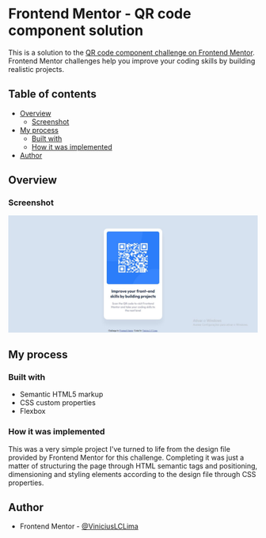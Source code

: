 # Frontend Mentor - QR code component solution

This is a solution to the [QR code component challenge on Frontend Mentor](https://www.frontendmentor.io/challenges/qr-code-component-iux_sIO_H). Frontend Mentor challenges help you improve your coding skills by building realistic projects. 

## Table of contents

- [Overview](#overview)
  - [Screenshot](#screenshot)
- [My process](#my-process)
  - [Built with](#built-with)
  - [How it was implemented](#how-it-was-implemented)
- [Author](#author)

## Overview

### Screenshot

![](./screenshot.jpg)

<!-- ### Links

- Solution URL: [Add solution URL here](https://your-solution-url.com)
- Live Site URL: [Add live site URL here](https://your-live-site-url.com)
-->
## My process

### Built with

- Semantic HTML5 markup
- CSS custom properties
- Flexbox

### How it was implemented
This was a very simple project I've turned to life from the design file provided by Frontend Mentor for this challenge.
Completing it was just a matter of structuring the page through HTML semantic tags and positioning, dimensioning and styling elements according to the design file through CSS properties.

## Author

<!-- - Website - [Add your name here](https://www.your-site.com) -->
- Frontend Mentor - [@ViniciusLCLima](https://www.frontendmentor.io/profile/ViniciusLCLima)